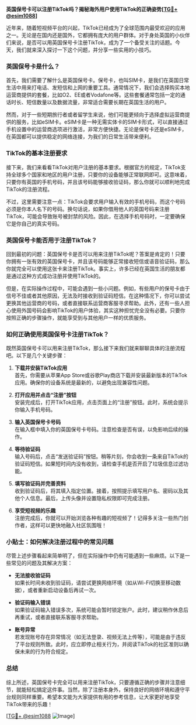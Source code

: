 **英国保号卡可以注册TikTok吗？揭秘海外用户使用TikTok的正确姿势[[TG💪+ @esim1088](https://t.me/s/esim1088)]**

近年来，随着短视频平台的兴起，TikTok已经成为了全球范围内最受欢迎的应用之一。无论是在国内还是国外，它都拥有庞大的用户群体。对于身处英国的小伙伴们来说，是否可以用英国保号卡注册TikTok，成为了一个备受关注的话题。今天，我们就来深入探讨一下这个问题，并分享一些实用的小技巧。

### 英国保号卡是什么？

首先，我们需要了解什么是英国保号卡。保号卡，也叫SIM卡，是我们在英国日常生活中用来打电话、发短信和上网的重要工具。通常情况下，我们会选择购买本地运营商提供的套餐，比如O2、EE或者Vodafone等。这些套餐通常包括一定的通话时长、短信数量以及数据流量，非常适合需要长期在英国生活的用户。

然而，对于一些短期旅行者或者留学生来说，他们可能更倾向于选择虚拟运营商提供的服务，比如eSIM卡。eSIM卡是一种无需实体卡的SIM卡形式，可以直接通过手机设置中的运营商选项进行激活，非常方便快捷。无论是保号卡还是eSIM卡，在英国都可以提供稳定的网络连接，为我们的日常生活带来便利。

### TikTok的基本注册要求

接下来，我们来看看TikTok对用户注册的基本要求。根据官方的规定，TikTok支持全球多个国家和地区的用户注册，只要你的设备能够正常联网即可。这意味着，只要你有英国的手机号码，并且该号码能够接收验证码，那么你就可以顺利地完成TikTok的注册流程。

不过，这里需要注意一点：TikTok会要求用户输入有效的手机号码，而这个号码必须是你本人名下的号码。换句话说，如果你借用他人的英国号码来注册TikTok，可能会导致账号被封禁的风险。因此，在选择手机号码时，一定要确保它是你自己的真实号码。

### 英国保号卡能否用于注册TikTok？

回到最初的问题：英国保号卡是否可以用来注册TikTok呢？答案是肯定的！只要你拥有一张有效的英国保号卡，并且该号码能够正常接收短信或语音验证码，那么你就完全可以使用这张卡来注册TikTok。事实上，许多已经在英国生活的朋友都是通过这种方式成功注册并使用TikTok的。

但是，在实际操作过程中，可能会遇到一些小问题。例如，有些用户的保号卡由于信号不佳或者其他原因，无法及时接收到验证码短信。在这种情况下，你可以尝试更换其他运营商的号码，或者直接联系运营商客服寻求帮助。此外，还有一些人担心使用外国号码会影响TikTok的用户体验，其实这种担忧完全没有必要。只要你按照正确的步骤操作，就能享受到与其他用户一样的优质服务。

### 如何正确使用英国保号卡注册TikTok？

既然英国保号卡可以用来注册TikTok，那么接下来我们就来聊聊具体的注册流程吧。以下是几个关键步骤：

1. **下载并安装TikTok应用**  
   首先，你需要从苹果App Store或谷歌Play商店下载并安装最新版本的TikTok应用。确保你的设备系统是最新的，以避免出现兼容性问题。

2. **打开应用并点击“注册”按钮**  
   安装完成后，打开TikTok应用，点击页面上的“注册”按钮。此时，系统会提示你输入手机号码。

3. **输入英国保号卡号码**  
   在输入框中填入你的英国保号卡号码。注意检查是否有误，以免影响后续的操作。

4. **等待验证码**  
   输入号码后，点击“发送验证码”按钮。稍等片刻，你会收到一条来自TikTok的验证码短信。如果短时间内没有收到，请检查手机是否开启了垃圾信息过滤功能。

5. **填写验证码并完善资料**  
   收到验证码后，将其填入指定位置。接着，按照提示填写用户名、密码以及其他个人信息。最后，上传头像并设置隐私权限即可完成注册。

6. **享受短视频的乐趣**  
   注册完成后，你就可以开始浏览各种有趣的短视频了！记得多关注一些热门创作者，这样可以更快地融入社区氛围哦！

### 小贴士：如何解决注册过程中的常见问题

尽管上述步骤看起来简单明了，但在实际操作中仍有可能遇到一些麻烦。以下是一些常见的问题及其解决方案：

- **无法接收验证码**  
  如果长时间未收到验证码，请尝试更换网络环境（如从Wi-Fi切换至移动数据），或者重新启动设备后再试一次。

- **验证码输入错误**  
  如果验证码输入错误多次，系统可能会暂时锁定账户。此时，建议稍作休息后再重试，或者直接联系客服寻求帮助。

- **账号异常**  
  若发现账号存在异常情况（如无法登录、视频无法上传等），可能是由于违反了平台规则所致。此时，应立即停止相关行为，并阅读TikTok的社区准则以确保未来的行为符合规定。

### 总结

综上所述，英国保号卡完全可以用来注册TikTok，只要遵循正确的步骤并注意细节，就能轻松搞定这件事。当然，除了注册本身外，保持良好的网络环境和遵守平台规则同样重要。希望本文能为大家提供有用的参考信息，让大家更好地享受TikTok带来的乐趣！

[[TG💪+ @esim1088](https://t.me/s/esim1088) ![Image](https://i.postimg.cc/4NQfJmqS/Snipaste-2025-05-13-00-14-12.png)]